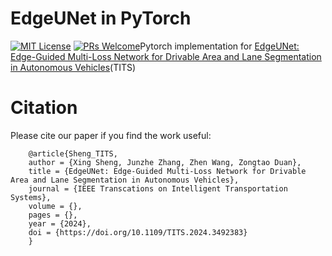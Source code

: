 # EdgeUNet in PyTorch
[![MIT License](https://img.shields.io/badge/license-MIT-green.svg)](https://opensource.org/licenses/MIT) [![PRs Welcome](https://img.shields.io/badge/PRs-welcome-brightgreen.svg?style=flat-square)](http://makeapullrequest.com)Pytorch implementation for [EdgeUNet: Edge-Guided Multi-Loss Network for Drivable Area and Lane Segmentation in Autonomous Vehicles](https://ieeexplore.ieee.org/document/10756524/)(TITS)


# Citation
Please cite our paper if you find the work useful:<br>

        @article{Sheng_TITS,
        author = {Xing Sheng, Junzhe Zhang, Zhen Wang, Zongtao Duan},
        title = {EdgeUNet: Edge-Guided Multi-Loss Network for Drivable Area and Lane Segmentation in Autonomous Vehicles},
        journal = {IEEE Transcations on Intelligent Transportation Systems},
        volume = {},
        pages = {},
        year = {2024},
        doi = {https://doi.org/10.1109/TITS.2024.3492383}
        }
